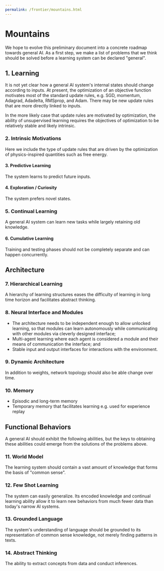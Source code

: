 ```yaml
---
permalink: /frontier/mountains.html
---
```

# Mountains

We hope to evolve this preliminary document into a concrete roadmap towards general AI. As a first step, we make a list of problems that we think should be solved before a learning system can be declared "general".

## 1. Learning

It is not yet clear how a general AI system's internal states should change according to inputs. At present, the optimization of an objective function motivates most of the standard update rules, e.g. SGD, momentum, Adagrad, Adadelta, RMSprop, and Adam. There may be new update rules that are more directly linked to inputs.

In the more likely case that update rules are motivated by optimization, the ability of unsupervised learning requires the objectives of optimization to be relatively stable and likely intrinsic.

### 2. Intrinsic Motivations

Here we include the type of update rules that are driven by the optimization of physics-inspired quantities such as free energy.

#### 3. Predictive Learning

The system learns to predict future inputs.

#### 4. Exploration / Curiosity

The system prefers novel states.

### 5. Continual Learning

A general AI system can learn new tasks while largely retaining old knowledge.

#### 6. Cumulative Learning

Training and testing phases should not be completely separate and can happen concurrently. 

## Architecture

### 7. Hierarchical Learning

A hierarchy of learning structures eases the difficulty of learning in long time horizon and facilitates abstract thinking.

### 8. Neural Interface and Modules

* The architecture needs to be independent enough to allow unlocked learning, so that modules can learn autonomously while communicating with other modules via cleverly designed interface;
* Multi-agent learning where each agent is considered a module and their means of communication the interface; and
* Stable input and output interfaces for interactions with the environment.

### 9. Dynamic Architecture

In addition to weights, network topology should also be able change over time.

### 10. Memory

* Episodic and long-term memory
* Temporary memory that facilitates learning e.g. used for experience replay

## Functional Behaviors

A general AI should exhibit the following abilities, but the keys to obtaining these abilities could emerge from the solutions of the problems above.

### 11. World Model

The learning system should contain a vast amount of knowledge that forms the basis of "common sense".

### 12. Few Shot Learning

The system can easily generalize. Its encoded knowledge and continual learning ability allow it to learn new behaviors from much fewer data than today's narrow AI systems.

### 13. Grounded Language

The system's understanding of language should be grounded to its representation of common sense knowledge, not merely finding patterns in texts.

### 14. Abstract Thinking

The ability to extract concepts from data and conduct inferences.
